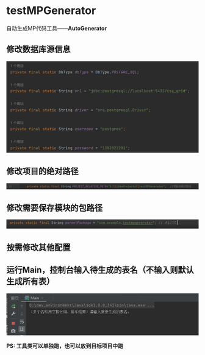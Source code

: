 # testMPGenerator
自动生成MP代码工具——**AutoGenerator**

## 修改数据库源信息
![img_7.png](img_7.png)

## 修改项目的绝对路径
![img.png](img.png)

## 修改需要保存模块的包路径
![img_5.png](img_5.png)

## 按需修改其他配置

## 运行Main，控制台输入待生成的表名（不输入则默认生成所有表）
![img_6.png](img_6.png)


**PS: 工具类可以单独跑，也可以放到目标项目中跑**